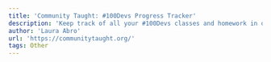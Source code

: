 ```yaml
---
title: 'Community Taught: #100Devs Progress Tracker'
description: 'Keep track of all your #100Devs classes and homework in one place.'
author: 'Laura Abro'
url: 'https://communitytaught.org/'
tags: Other
---
```

